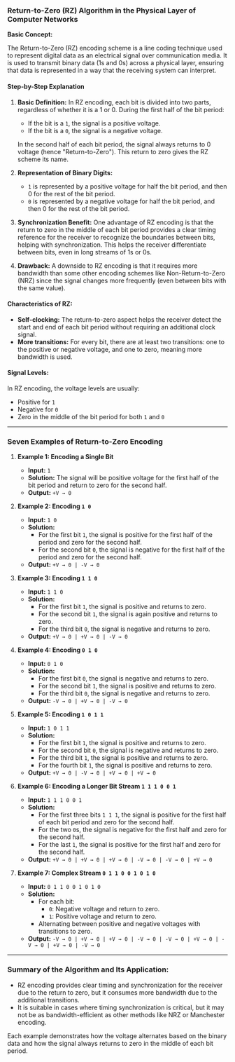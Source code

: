### Return-to-Zero (RZ) Algorithm in the Physical Layer of Computer Networks

**Basic Concept:**

The Return-to-Zero (RZ) encoding scheme is a line coding technique used to represent digital data as an electrical signal over communication media. It is used to transmit binary data (1s and 0s) across a physical layer, ensuring that data is represented in a way that the receiving system can interpret.

#### Step-by-Step Explanation

1.  **Basic Definition:** In RZ encoding, each bit is divided into two parts, regardless of whether it is a 1 or 0. During the first half of the bit period:
    
    *   If the bit is a `1`, the signal is a positive voltage.
    *   If the bit is a `0`, the signal is a negative voltage.
    
    In the second half of each bit period, the signal always returns to 0 voltage (hence "Return-to-Zero"). This return to zero gives the RZ scheme its name.
    
2.  **Representation of Binary Digits:**
    
    *   `1` is represented by a positive voltage for half the bit period, and then 0 for the rest of the bit period.
    *   `0` is represented by a negative voltage for half the bit period, and then 0 for the rest of the bit period.
3.  **Synchronization Benefit:** One advantage of RZ encoding is that the return to zero in the middle of each bit period provides a clear timing reference for the receiver to recognize the boundaries between bits, helping with synchronization. This helps the receiver differentiate between bits, even in long streams of 1s or 0s.
    
4.  **Drawback:** A downside to RZ encoding is that it requires more bandwidth than some other encoding schemes like Non-Return-to-Zero (NRZ) since the signal changes more frequently (even between bits with the same value).
    

#### Characteristics of RZ:

*   **Self-clocking:** The return-to-zero aspect helps the receiver detect the start and end of each bit period without requiring an additional clock signal.
*   **More transitions:** For every bit, there are at least two transitions: one to the positive or negative voltage, and one to zero, meaning more bandwidth is used.

#### Signal Levels:

In RZ encoding, the voltage levels are usually:

*   Positive for `1`
*   Negative for `0`
*   Zero in the middle of the bit period for both `1` and `0`

* * *

### Seven Examples of Return-to-Zero Encoding

1.  **Example 1: Encoding a Single Bit**
    
    *   **Input:** `1`
    *   **Solution:** The signal will be positive voltage for the first half of the bit period and return to zero for the second half.
    *   **Output:** `+V → 0`
2.  **Example 2: Encoding `1 0`**
    
    *   **Input:** `1 0`
    *   **Solution:**
        *   For the first bit `1`, the signal is positive for the first half of the period and zero for the second half.
        *   For the second bit `0`, the signal is negative for the first half of the period and zero for the second half.
    *   **Output:** `+V → 0 | -V → 0`
3.  **Example 3: Encoding `1 1 0`**
    
    *   **Input:** `1 1 0`
    *   **Solution:**
        *   For the first bit `1`, the signal is positive and returns to zero.
        *   For the second bit `1`, the signal is again positive and returns to zero.
        *   For the third bit `0`, the signal is negative and returns to zero.
    *   **Output:** `+V → 0 | +V → 0 | -V → 0`
4.  **Example 4: Encoding `0 1 0`**
    
    *   **Input:** `0 1 0`
    *   **Solution:**
        *   For the first bit `0`, the signal is negative and returns to zero.
        *   For the second bit `1`, the signal is positive and returns to zero.
        *   For the third bit `0`, the signal is negative and returns to zero.
    *   **Output:** `-V → 0 | +V → 0 | -V → 0`
5.  **Example 5: Encoding `1 0 1 1`**
    
    *   **Input:** `1 0 1 1`
    *   **Solution:**
        *   For the first bit `1`, the signal is positive and returns to zero.
        *   For the second bit `0`, the signal is negative and returns to zero.
        *   For the third bit `1`, the signal is positive and returns to zero.
        *   For the fourth bit `1`, the signal is positive and returns to zero.
    *   **Output:** `+V → 0 | -V → 0 | +V → 0 | +V → 0`
6.  **Example 6: Encoding a Longer Bit Stream `1 1 1 0 0 1`**
    
    *   **Input:** `1 1 1 0 0 1`
    *   **Solution:**
        *   For the first three bits `1 1 1`, the signal is positive for the first half of each bit period and zero for the second half.
        *   For the two `0`s, the signal is negative for the first half and zero for the second half.
        *   For the last `1`, the signal is positive for the first half and zero for the second half.
    *   **Output:** `+V → 0 | +V → 0 | +V → 0 | -V → 0 | -V → 0 | +V → 0`
7.  **Example 7: Complex Stream `0 1 1 0 0 1 0 1 0`**
    
    *   **Input:** `0 1 1 0 0 1 0 1 0`
    *   **Solution:**
        *   For each bit:
            *   `0`: Negative voltage and return to zero.
            *   `1`: Positive voltage and return to zero.
        *   Alternating between positive and negative voltages with transitions to zero.
    *   **Output:** `-V → 0 | +V → 0 | +V → 0 | -V → 0 | -V → 0 | +V → 0 | -V → 0 | +V → 0 | -V → 0`

* * *

### Summary of the Algorithm and Its Application:

*   RZ encoding provides clear timing and synchronization for the receiver due to the return to zero, but it consumes more bandwidth due to the additional transitions.
*   It is suitable in cases where timing synchronization is critical, but it may not be as bandwidth-efficient as other methods like NRZ or Manchester encoding.

Each example demonstrates how the voltage alternates based on the binary data and how the signal always returns to zero in the middle of each bit period.